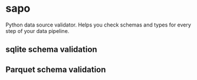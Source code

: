 # sapo

Python data source validator.  Helps you check schemas and types for every step of your data pipeline.

## sqlite schema validation



## Parquet schema validation


